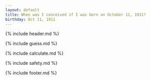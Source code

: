 ```yaml
---
layout: default
title: When was I conceived if I was born on October 11, 1911?
birthday: Oct 11, 1911
---
```


{% include header.md %}

{% include guess.md %}

{% include calculate.md %}

{% include safety.md %}

{% include footer.md %}



